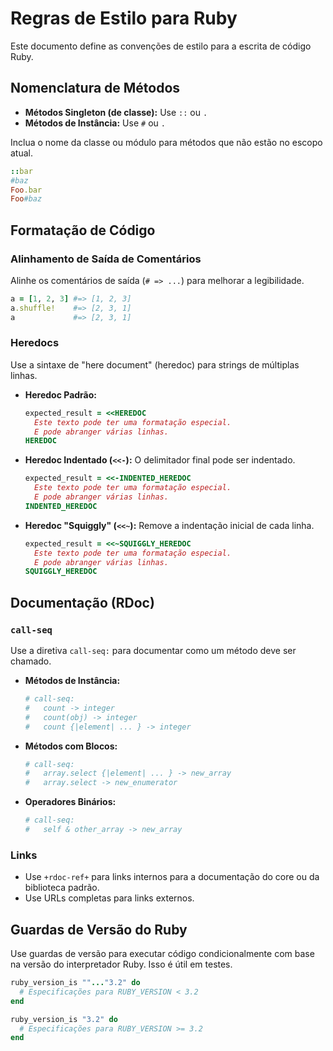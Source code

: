 # Regras de Estilo para Ruby

Este documento define as convenções de estilo para a escrita de código Ruby.

## Nomenclatura de Métodos

- **Métodos Singleton (de classe):** Use `::` ou `.`
- **Métodos de Instância:** Use `#` ou `.`

Inclua o nome da classe ou módulo para métodos que não estão no escopo atual.

```ruby
::bar
#baz
Foo.bar
Foo#baz
```

## Formatação de Código

### Alinhamento de Saída de Comentários

Alinhe os comentários de saída (`# => ...`) para melhorar a legibilidade.

```ruby
a = [1, 2, 3] #=> [1, 2, 3]
a.shuffle!    #=> [2, 3, 1]
a             #=> [2, 3, 1]
```

### Heredocs

Use a sintaxe de "here document" (heredoc) para strings de múltiplas linhas.

- **Heredoc Padrão:**
  ```ruby
  expected_result = <<HEREDOC
    Este texto pode ter uma formatação especial.
    E pode abranger várias linhas.
  HEREDOC
  ```

- **Heredoc Indentado (`<<-`):** O delimitador final pode ser indentado.
  ```ruby
  expected_result = <<-INDENTED_HEREDOC
    Este texto pode ter uma formatação especial.
    E pode abranger várias linhas.
  INDENTED_HEREDOC
  ```

- **Heredoc "Squiggly" (`<<~`):** Remove a indentação inicial de cada linha.
  ```ruby
  expected_result = <<~SQUIGGLY_HEREDOC
    Este texto pode ter uma formatação especial.
    E pode abranger várias linhas.
  SQUIGGLY_HEREDOC
  ```

## Documentação (RDoc)

### `call-seq`

Use a diretiva `call-seq:` para documentar como um método deve ser chamado.

- **Métodos de Instância:**
  ```ruby
  # call-seq:
  #   count -> integer
  #   count(obj) -> integer
  #   count {|element| ... } -> integer
  ```

- **Métodos com Blocos:**
  ```ruby
  # call-seq:
  #   array.select {|element| ... } -> new_array
  #   array.select -> new_enumerator
  ```

- **Operadores Binários:**
  ```ruby
  # call-seq:
  #   self & other_array -> new_array
  ```

### Links

- Use `+rdoc-ref+` para links internos para a documentação do core ou da biblioteca padrão.
- Use URLs completas para links externos.

## Guardas de Versão do Ruby

Use guardas de versão para executar código condicionalmente com base na versão do interpretador Ruby. Isso é útil em testes.

```ruby
ruby_version_is ""..."3.2" do
  # Especificações para RUBY_VERSION < 3.2
end

ruby_version_is "3.2" do
  # Especificações para RUBY_VERSION >= 3.2
end
```
